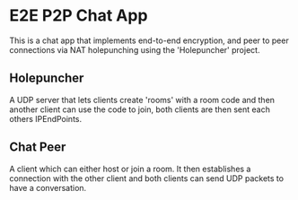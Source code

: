 # E2E P2P Chat App
This is a chat app that implements end-to-end encryption, and peer to peer connections via NAT holepunching using the 'Holepuncher' project.

## Holepuncher
A UDP server that lets clients create 'rooms' with a room code and then another client can use the code to join, both clients are then sent each others IPEndPoints.

## Chat Peer
A client which can either host or join a room. It then establishes a connection with the other client and both clients can send UDP packets to have a conversation.
